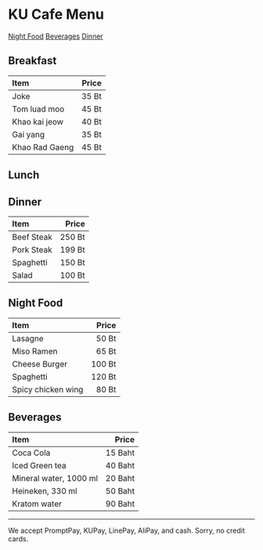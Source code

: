 # KU Cafe Menu
[Night Food](#Night-Food)
[Beverages](#Beverages)
[Dinner](#dinner)


## Breakfast

| Item                            | Price |
|:--------------------------------|------:|
| Joke                            | 35 Bt |
| Tom luad moo                    | 45 Bt |
| Khao kai jeow                   | 40 Bt |
| Gai yang                        | 35 Bt |
| Khao Rad Gaeng                  | 45 Bt |

## Lunch 


## Dinner

| Item                            | Price |
|:--------------------------------|-------:|
| Beef Steak                      | 250 Bt |
| Pork Steak                      | 199 Bt |
| Spaghetti                       | 150 Bt |
| Salad                           | 100 Bt |

## Night Food
| Item                            | Price |
|:--------------------------------|------:|
| Lasagne                         | 50 Bt |
| Miso Ramen                      | 65 Bt |
| Cheese Burger                   | 100 Bt |
| Spaghetti                       | 120 Bt |
| Spicy chicken wing              | 80 Bt |


## Beverages
| Item                            |  Price  |
|:--------------------------------|--------:|
| Coca Cola                       | 15 Baht |
| Iced Green tea                  | 40 Baht |
| Mineral water, 1000 ml          | 20 Baht |
| Heineken, 330 ml                | 50 Baht |
| Kratom water                    | 90 Baht |


---

We accept PromptPay, KUPay, LinePay, AliPay, and cash. Sorry, no credit cards.
